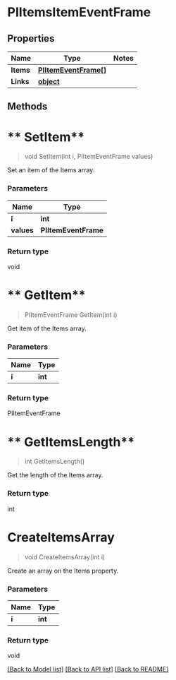 # PIItemsItemEventFrame

## Properties
Name | Type | Notes
------------ | ------------- | -------------
**Items** | **[**PIItemEventFrame[]**](../Model/PIItemEventFrame.md)**
**Links** | **[**object**](../Model/Object.md)**

## Methods

# ** SetItem**
> void  SetItem(int i, PIItemEventFrame values)

Set an item of the Items array.

### Parameters

Name | Type
------------- | -------------
 **i** | **int**
 **values** | **PIItemEventFrame**

### Return type

void


# ** GetItem**
> PIItemEventFrame  GetItem(int i)

Get item of the Items array.

### Parameters

Name | Type
------------- | -------------
 **i** | **int**

### Return type

PIItemEventFrame


# ** GetItemsLength**
> int  GetItemsLength()

Get the length of the Items array.


### Return type

int


# **CreateItemsArray**
> void CreateItemsArray(int i)

Create an array on the Items property.

### Parameters

Name | Type
------------- | -------------
 **i** | **int**

### Return type

void

[[Back to Model list]](../../README.md#documentation-for-models) [[Back to API list]](../../README.md#documentation-for-api-endpoints) [[Back to README]](../../README.md)
